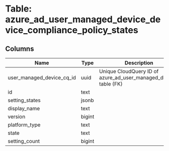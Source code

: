 
# Table: azure_ad_user_managed_device_device_compliance_policy_states

## Columns
| Name        | Type           | Description  |
| ------------- | ------------- | -----  |
|user_managed_device_cq_id|uuid|Unique CloudQuery ID of azure_ad_user_managed_devices table (FK)|
|id|text||
|setting_states|jsonb||
|display_name|text||
|version|bigint||
|platform_type|text||
|state|text||
|setting_count|bigint||

